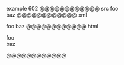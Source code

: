 example 602
@@@@@@@@@@@@ src
foo  
baz
@@@@@@@@@@@@ xml
<?xml version="1.0" encoding="UTF-8"?>
<!DOCTYPE document SYSTEM "CommonMark.dtd">
<document xmlns="http://commonmark.org/xml/1.0">
  <paragraph>
    <text>foo</text>
    <linebreak />
    <text>baz</text>
  </paragraph>
</document>
@@@@@@@@@@@@ html
<p>foo<br />
baz</p>
@@@@@@@@@@@@
